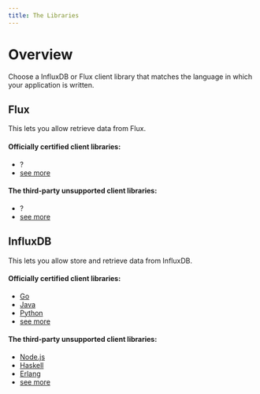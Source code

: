 ```yaml
---
title: The Libraries
---
```


# Overview

Choose a InfluxDB or Flux client library that matches the language in which your application is written.

## Flux

This lets you allow retrieve data from Flux.

#### Officially certified client libraries:

* ?
* [see more](/client_libraries/libraries/certified/#flux)

#### The third-party unsupported client libraries:

* ?
* [see more](/client_libraries/libraries/third_party/#flux)



## InfluxDB

This lets you allow store and retrieve data from InfluxDB.

#### Officially certified client libraries:

* [Go](https://github.com/influxdata/influxdb/tree/master/client)
* [Java](https://github.com/influxdata/influxdb-java)
* [Python](https://github.com/influxdb/influxdb-python)
* [see more](/client_libraries/libraries/certified/#influxdb)

#### The third-party unsupported client libraries:

* [Node.js](https://github.com/node-influx/node-influx)
* [Haskell](https://github.com/maoe/influxdb-haskell)
* [Erlang](https://github.com/gossiperl/erflux)
* [see more](/client_libraries/libraries/third_party/#influxdb)
